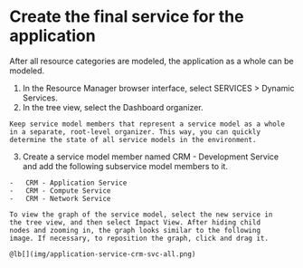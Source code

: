 # Create the final service for the application

After all resource categories are modeled, the application as a whole
can be modeled.

1.   In the Resource Manager browser interface, select SERVICES &gt;
    Dynamic Services.
2.   In the tree view, select the Dashboard organizer.

    Keep service model members that represent a service model as a whole
    in a separate, root-level organizer. This way, you can quickly
    determine the state of all service models in the environment.

3.   Create a service model member named CRM - Development Service and
    add the following subservice model members to it.

    -   CRM - Application Service
    -   CRM - Compute Service
    -   CRM - Network Service

    To view the graph of the service model, select the new service in
    the tree view, and then select Impact View. After hiding child
    nodes and zooming in, the graph looks similar to the following
    image. If necessary, to reposition the graph, click and drag it.

    @lb[](img/application-service-crm-svc-all.png)


